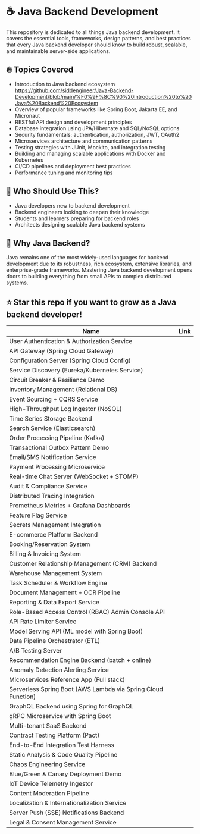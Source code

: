 
# ☕ Java Backend Development

This repository is dedicated to all things Java backend development. It covers the essential tools, frameworks, design patterns, and best practices that every Java backend developer should know to build robust, scalable, and maintainable server-side applications.

## 🔥 Topics Covered

- Introduction to Java backend ecosystem  https://github.com/siddengineer/Java-Backend-Development/blob/main/%F0%9F%8C%90%20Introduction%20to%20Java%20Backend%20Ecosystem
- Overview of popular frameworks like Spring Boot, Jakarta EE, and Micronaut
- RESTful API design and development principles
- Database integration using JPA/Hibernate and SQL/NoSQL options
- Security fundamentals: authentication, authorization, JWT, OAuth2
- Microservices architecture and communication patterns
- Testing strategies with JUnit, Mockito, and integration testing
- Building and managing scalable applications with Docker and Kubernetes
- CI/CD pipelines and deployment best practices
- Performance tuning and monitoring tips

## 🎯 Who Should Use This?

- Java developers new to backend development
- Backend engineers looking to deepen their knowledge
- Students and learners preparing for backend roles
- Architects designing scalable Java backend systems

## 🚀 Why Java Backend?

Java remains one of the most widely-used languages for backend development due to its robustness, rich ecosystem, extensive libraries, and enterprise-grade frameworks. Mastering Java backend development opens doors to building everything from small APIs to complex distributed systems.

## ⭐ Star this repo if you want to grow as a Java backend developer!




| Name | Link |
|------|------|
| User Authentication & Authorization Service | |
| API Gateway (Spring Cloud Gateway) | |
| Configuration Server (Spring Cloud Config) | |
| Service Discovery (Eureka/Kubernetes Service) | |
| Circuit Breaker & Resilience Demo | |
| Inventory Management (Relational DB) | |
| Event Sourcing + CQRS Service | |
| High-Throughput Log Ingestor (NoSQL) | |
| Time Series Storage Backend | |
| Search Service (Elasticsearch) | |
| Order Processing Pipeline (Kafka) | |
| Transactional Outbox Pattern Demo | |
| Email/SMS Notification Service | |
| Payment Processing Microservice | |
| Real-time Chat Server (WebSocket + STOMP) | |
| Audit & Compliance Service | |
| Distributed Tracing Integration | |
| Prometheus Metrics + Grafana Dashboards | |
| Feature Flag Service | |
| Secrets Management Integration | |
| E-commerce Platform Backend | |
| Booking/Reservation System | |
| Billing & Invoicing System | |
| Customer Relationship Management (CRM) Backend | |
| Warehouse Management System | |
| Task Scheduler & Workflow Engine | |
| Document Management + OCR Pipeline | |
| Reporting & Data Export Service | |
| Role-Based Access Control (RBAC) Admin Console API | |
| API Rate Limiter Service | |
| Model Serving API (ML model with Spring Boot) | |
| Data Pipeline Orchestrator (ETL) | |
| A/B Testing Server | |
| Recommendation Engine Backend (batch + online) | |
| Anomaly Detection Alerting Service | |
| Microservices Reference App (Full stack) | |
| Serverless Spring Boot (AWS Lambda via Spring Cloud Function) | |
| GraphQL Backend using Spring for GraphQL | |
| gRPC Microservice with Spring Boot | |
| Multi-tenant SaaS Backend | |
| Contract Testing Platform (Pact) | |
| End-to-End Integration Test Harness | |
| Static Analysis & Code Quality Pipeline | |
| Chaos Engineering Service | |
| Blue/Green & Canary Deployment Demo | |
| IoT Device Telemetry Ingestor | |
| Content Moderation Pipeline | |
| Localization & Internationalization Service | |
| Server Push (SSE) Notifications Backend | |
| Legal & Consent Management Service | |






